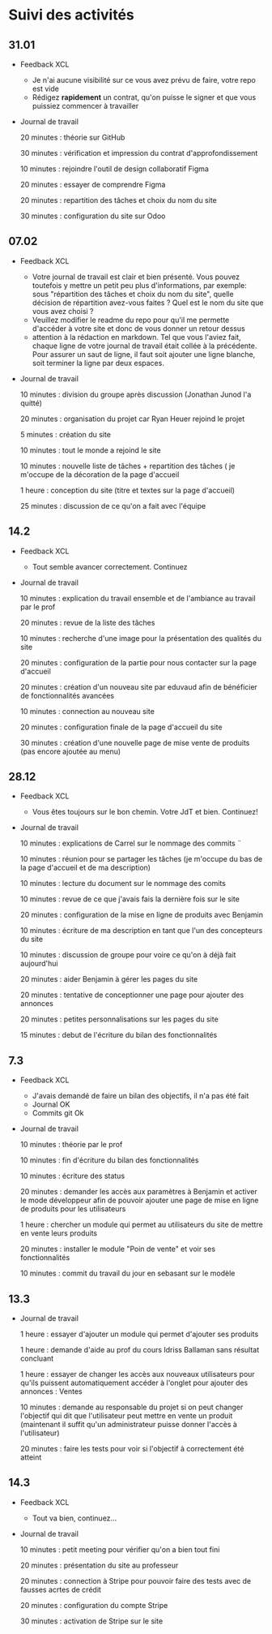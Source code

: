 # Suivi des activités

## 31.01

- Feedback XCL
    - Je n'ai aucune visibilité sur ce vous avez prévu de faire, votre repo est vide
    - Rédigez **rapidement** un contrat, qu'on puisse le signer et que vous puissiez commencer à travailler

- Journal de travail

    20 minutes : théorie sur GitHub  

    30 minutes : vérification et impression du contrat d'approfondissement  

    10 minutes : rejoindre l'outil de design collaboratif Figma  

    20 minutes : essayer de comprendre Figma  

    20 minutes : repartition des tâches et choix du nom du site  

    30 minutes : configuration du site sur Odoo  


## 07.02

- Feedback XCL
    - Votre journal de travail est clair et bien présenté. Vous pouvez toutefois y mettre un petit peu plus d'informations, par exemple: sous "répartition des tâches et choix du nom du site", quelle décision de répartition avez-vous faites ? Quel est le nom du site que vous avez choisi ?
    - Veuillez modifier le readme du repo pour qu'il me permette d'accéder à votre site et donc de vous donner un retour dessus
    - attention à la rédaction en markdown. Tel que vous l'aviez fait, chaque ligne de votre journal de travail était collée à la précédente. Pour assurer un saut de ligne, il faut soit ajouter une ligne blanche, soit terminer la ligne par deux espaces.

- Journal de travail

    10 minutes : division du groupe après discussion (Jonathan Junod l'a quitté)  

    20 minutes : organisation du projet car Ryan Heuer rejoind le projet  

    5 minutes : création du site  

    10 minutes : tout le monde a rejoind le site  

    10 minutes : nouvelle liste de tâches + repartition des tâches ( je m'occupe de la décoration de la page d'accueil

    1 heure : conception du site (titre et textes sur la page d'accueil)

    25 minutes : discussion de ce qu'on a fait avec l'équipe

## 14.2
- Feedback XCL
    - Tout semble avancer correctement. Continuez
 
- Journal de travail
    
    10 minutes : explication du travail ensemble et de l'ambiance au travail par le prof  

    20 minutes : revue de la liste des tâches  

    10 minutes : recherche d'une image pour la présentation des qualités du site  

    20 minutes : configuration de la partie pour nous contacter sur la page d'accueil  

    20 minutes : création d'un nouveau site par eduvaud afin de bénéficier de fonctionnalités avancées  

    10 minutes : connection au nouveau site  

    20 minutes : configuration finale de la page d'accueil du site  

    30 minutes : création d'une nouvelle page de mise vente de produits (pas encore ajoutée au menu)  

## 28.12

- Feedback XCL
    - Vous êtes toujours sur le bon chemin. Votre JdT et bien. Continuez!

- Journal de travail  
  
    10 minutes : explications de Carrel sur le nommage des commits  ¨
  
    10 minutes : réunion pour se partager les tâches (je m'occupe du bas de la page d'accueil et de ma description)  
  
    10 minutes : lecture du document sur le nommage des comits  
  
    10 minutes : revue de ce que j'avais fais la dernière fois sur le site  
  
    20 minutes : configuration de la mise en ligne de produits avec Benjamin  
  
    10 minutes : écriture de ma description en tant que l'un des concepteurs du site  
  
    10 minutes : discussion de groupe pour voire ce qu'on à déjà fait aujourd'hui  
  
    20 minutes : aider Benjamin à gérer les pages du site  
  
    20 minutes : tentative de conceptionner une page pour ajouter des annonces  
  
    20 minutes : petites personnalisations sur les pages du site  
  
    15 minutes : debut de l'écriture du bilan des fonctionnalités  
  

## 7.3

- Feedback XCL
    - J'avais demandé de faire un bilan des objectifs, il n'a pas été fait
    - Journal OK
    - Commits git Ok

- Journal de travail
  
    10 minutes : théorie par le prof  
  
    10 minutes : fin d'écriture du bilan des fonctionnalités  
  
    10 minutes : écriture des status  
  
    20 minutes : demander les accès aux paramètres à Benjamin et activer le mode développeur afin de pouvoir ajouter une page de mise en ligne de produits pour les utilisateurs  
  
    1 heure : chercher un module qui permet au utilisateurs du site de mettre en vente leurs produits  
  
    20 minutes : installer le module "Poin de vente" et voir ses fonctionnalités  
  
    10 minutes : commit du travail du jour en sebasant sur le modèle  
  

## 13.3  
  
- Journal de travail  
  
    1 heure : essayer d'ajouter un module qui permet d'ajouter ses produits  
  
    1 heure : demande d'aide au prof du cours Idriss Ballaman sans résultat concluant  
  
    1 heure : essayer de changer les accès aux nouveaux utilisateurs pour qu'ils puissent automatiquement accéder à l'onglet pour ajouter des annonces : Ventes  
  
    10 minutes : demande au responsable du projet si on peut changer l'objectif qui dit que l'utilisateur peut mettre en vente un produit (maintenant il suffit qu'un administrateur puisse donner l'accès à l'utilisateur)  
  
    20 minutes : faire les tests pour voir si l'objectif à correctement été atteint  
  
  

## 14.3

- Feedback XCL
    - Tout va bien, continuez...

- Journal de travail
    
    10 minutes : petit meeting pour vérifier qu'on a bien tout fini  
  
    20 minutes : présentation du site au professeur  
  
    20 minutes : connection à Stripe pour pouvoir faire des tests avec de fausses acrtes de crédit  
  
    20 minutes : configuration du compte Stripe  
  
    30 minutes : activation de Stripe sur le site  
  
    